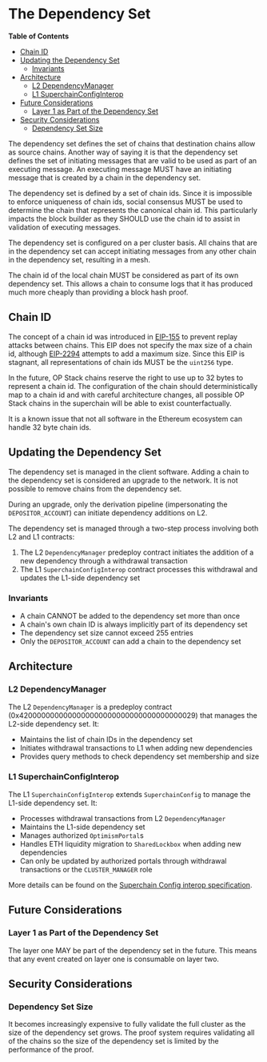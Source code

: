 # The Dependency Set

<!-- START doctoc generated TOC please keep comment here to allow auto update -->
<!-- DON'T EDIT THIS SECTION, INSTEAD RE-RUN doctoc TO UPDATE -->
**Table of Contents**

- [Chain ID](#chain-id)
- [Updating the Dependency Set](#updating-the-dependency-set)
  - [Invariants](#invariants)
- [Architecture](#architecture)
  - [L2 DependencyManager](#l2-dependencymanager)
  - [L1 SuperchainConfigInterop](#l1-superchainconfiginterop)
- [Future Considerations](#future-considerations)
  - [Layer 1 as Part of the Dependency Set](#layer-1-as-part-of-the-dependency-set)
- [Security Considerations](#security-considerations)
  - [Dependency Set Size](#dependency-set-size)

<!-- END doctoc generated TOC please keep comment here to allow auto update -->

The dependency set defines the set of chains that destination chains allow as source chains. Another way of
saying it is that the dependency set defines the set of initiating messages that are valid to be used
as part of an executing message. An executing message MUST have an initiating message that is created by a chain
in the dependency set.

The dependency set is defined by a set of chain ids. Since it is impossible to enforce uniqueness of chain ids,
social consensus MUST be used to determine the chain that represents the canonical chain id. This
particularly impacts the block builder as they SHOULD use the chain id to assist in validation
of executing messages.

The dependency set is configured on a per cluster basis. All chains that are in the dependency set
can accept initiating messages from any other chain in the dependency set, resulting in a mesh.

The chain id of the local chain MUST be considered as part of its own dependency set. This allows a chain
to consume logs that it has produced much more cheaply than providing a block hash proof.

## Chain ID

The concept of a chain id was introduced in [EIP-155](https://eips.ethereum.org/EIPS/eip-155) to prevent
replay attacks between chains. This EIP does not specify the max size of a chain id, although
[EIP-2294](https://eips.ethereum.org/EIPS/eip-2294) attempts to add a maximum size. Since this EIP is
stagnant, all representations of chain ids MUST be the `uint256` type.

In the future, OP Stack chains reserve the right to use up to 32 bytes to represent a chain id. The
configuration of the chain should deterministically map to a chain id and with careful architecture
changes, all possible OP Stack chains in the superchain will be able to exist counterfactually.

It is a known issue that not all software in the Ethereum ecosystem can handle 32 byte chain ids.

## Updating the Dependency Set

The dependency set is managed in the client software. Adding a chain to the dependency set is
considered an upgrade to the network. It is not possible to remove chains from the dependency set.

During an upgrade, only the derivation pipeline (impersonating the `DEPOSITOR_ACCOUNT`)
can initiate dependency additions on L2.

The dependency set is managed through a two-step process involving both L2 and L1 contracts:

1. The L2 `DependencyManager` predeploy contract initiates the addition of a new dependency through a withdrawal transaction
2. The L1 `SuperchainConfigInterop` contract processes this withdrawal and updates the L1-side dependency set

### Invariants

- A chain CANNOT be added to the dependency set more than once
- A chain's own chain ID is always implicitly part of its dependency set
- The dependency set size cannot exceed 255 entries
- Only the `DEPOSITOR_ACCOUNT` can add a chain to the dependency set

## Architecture

### L2 DependencyManager

The L2 `DependencyManager` is a predeploy contract (0x4200000000000000000000000000000000000029)
that manages the L2-side dependency set. It:

- Maintains the list of chain IDs in the dependency set
- Initiates withdrawal transactions to L1 when adding new dependencies
- Provides query methods to check dependency set membership and size

### L1 SuperchainConfigInterop

The L1 `SuperchainConfigInterop` extends `SuperchainConfig` to manage the L1-side dependency set. It:

- Processes withdrawal transactions from L2 `DependencyManager`
- Maintains the L1-side dependency set
- Manages authorized `OptimismPortal`s
- Handles ETH liquidity migration to `SharedLockbox` when adding new dependencies
- Can only be updated by authorized portals through withdrawal transactions or the `CLUSTER_MANAGER` role

More details can be found on the [Superchain Config interop specification](./superchain-config.md#Overview).

## Future Considerations

### Layer 1 as Part of the Dependency Set

The layer one MAY be part of the dependency set in the future. This means that any event
created on layer one is consumable on layer two.

## Security Considerations

### Dependency Set Size

It becomes increasingly expensive to fully validate the full cluster as the size of the dependency
set grows. The proof system requires validating all of the chains so the size of the dependency
set is limited by the performance of the proof.
